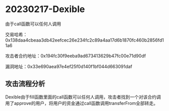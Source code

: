 # 20230217-Dexible

由于call函数可以任何人调用

交易哈希：0x138daa4cbeaa3db42eefcec26e234fc2c89a4aa17d6b1870fc460b2856fd11a6

攻击者合约地址：0x194fc30f9eeba9ad673413629b47fc00e71d90df

漏洞地址：0x33e690aea97e4ef25f0d140f1bf044d663091daf

## 攻击流程分析

Dexible由于fill函数里面的call函数可以任何人调用，攻击者找到一个对该合约调用了approve的用户，将用户的资金通过call函数调用transferFrom全部转走。